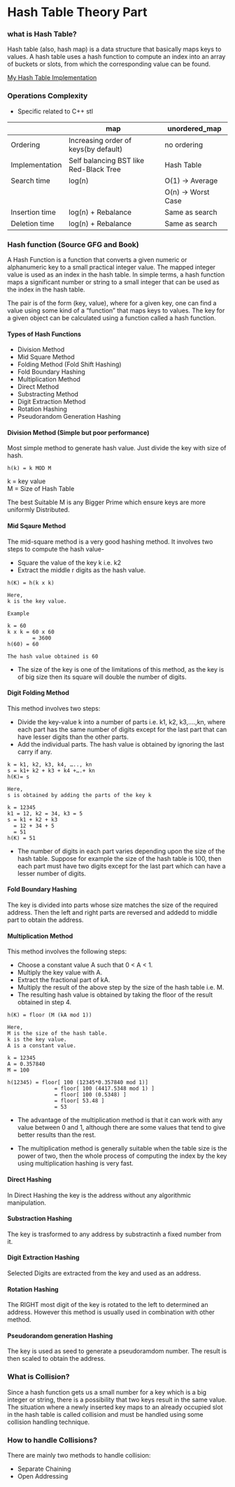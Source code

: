 
# Hash Table Theory Part

### what is Hash Table?
Hash table (also, hash map) is a data structure that basically maps keys to values. A hash table uses a hash function to compute an index into an array of buckets or slots, from which the corresponding value can be found.

[My Hash Table Implementation]()


### Operations Complexity
* Specific related to C++ stl

|                 | map                                   | unordered_map |
| --------        | -------                               |  -------      |
|Ordering        | Increasing order of keys(by default)   | no ordering |
|Implementation  | Self balancing BST like Red-Black Tree | Hash Table|
|Search time     | log(n)                                 | O(1) -> Average | 
|                |                                        | O(n) -> Worst Case
|Insertion time  | log(n) + Rebalance                     | Same as search|
|Deletion time   | log(n) + Rebalance                     | Same as search|

### Hash function (Source GFG and Book)
A Hash Function is a function that converts a given numeric or alphanumeric key to a small practical integer value. The mapped integer value is used as an index in the hash table. In simple terms, a hash function maps a significant number or string to a small integer that can be used as the index in the hash table.

The pair is of the form (key, value), where for a given key, one can find a value using some kind of a “function” that maps keys to values. The key for a given object can be calculated using a function called a hash function.

#### Types of Hash Functions
* Division Method
* Mid Square Method
* Folding Method (Fold Shift Hashing)
* Fold Boundary Hashing
* Multiplication Method
* Direct Method
* Substracting Method
* Digit Extraction Method
* Rotation Hashing
* Pseudorandom Generation Hashing

#### Division Method (Simple but poor performance)
Most simple method to generate hash value. Just divide the key with size of hash.
```
h(k) = k MOD M

```

k = key value \
M = Size of Hash Table 

The best Suitable M is any Bigger Prime which ensure keys are more uniformly Distributed.

#### Mid Sqaure Method
The mid-square method is a very good hashing method. It involves two steps to compute the hash value-

* Square the value of the key k i.e. k2 
* Extract the middle r digits as the hash value.

~~~
h(K) = h(k x k)

Here,
k is the key value.

~~~
~~~
Example

k = 60
k x k = 60 x 60
        = 3600
h(60) = 60

The hash value obtained is 60
~~~

* The size of the key is one of the limitations of this method, as the key is of big size then its square will double the number of digits.

#### Digit Folding Method
This method involves two steps:

* Divide the key-value k into a number of parts i.e. k1, k2, k3,….,kn, where each part has the same number of digits except for the last part that can have lesser digits than the other parts.
* Add the individual parts. The hash value is obtained by ignoring the last carry if any.

~~~
k = k1, k2, k3, k4, ….., kn
s = k1+ k2 + k3 + k4 +….+ kn
h(K)= s

Here,
s is obtained by adding the parts of the key k

~~~
~~~
k = 12345
k1 = 12, k2 = 34, k3 = 5
s = k1 + k2 + k3
  = 12 + 34 + 5
  = 51 
h(K) = 51
~~~

* The number of digits in each part varies depending upon the size of the hash table. Suppose for example the size of the hash table is 100, then each part must have two digits except for the last part which can have a lesser number of digits.

#### Fold Boundary Hashing
The key is divided into parts whose size matches the size of the required address. Then the left and right parts are reversed and addedd to middle part to obtain the address.

#### Multiplication Method

This method involves the following steps:

* Choose a constant value A such that 0 < A < 1.
* Multiply the key value with A.
* Extract the fractional part of kA.
* Multiply the result of the above step by the size of the hash table i.e. M.
* The resulting hash value is obtained by taking the floor of the result obtained in step 4.

~~~
h(K) = floor (M (kA mod 1))

Here,
M is the size of the hash table.
k is the key value.
A is a constant value.
~~~

~~~
k = 12345
A = 0.357840
M = 100

h(12345) = floor[ 100 (12345*0.357840 mod 1)]
               = floor[ 100 (4417.5348 mod 1) ]
               = floor[ 100 (0.5348) ]
               = floor[ 53.48 ]
               = 53
~~~
* The advantage of the multiplication method is that it can work with any value between 0 and 1, although there are some values that tend to give better results than the rest.

* The multiplication method is generally suitable when the table size is the power of two, then the whole process of computing the index by the key using multiplication hashing is very fast.

#### Direct Hashing
In Direct Hashing the key is the address without any algorithmic manipulation.

#### Substraction Hashing
The key is trasformed to any address by substractinh a fixed number from it.

#### Digit Extraction Hashing
Selected Digits are extracted from the key and used as an address.

#### Rotation Hashing
The RIGHT most digit of the key is rotated to the left to determined an address. However this method is usually used in combination with other method.

#### Pseudorandom generation Hashing
The key is used as seed to generate a pseudoramdom number. The result is then scaled to obtain the address.

### What is Collision? 
Since a hash function gets us a small number for a key which is a big integer or string, there is a possibility that two keys result in the same value. The situation where a newly inserted key maps to an already occupied slot in the hash table is called collision and must be handled using some collision handling technique. 

### How to handle Collisions? 

There are mainly two methods to handle collision: 

* Separate Chaining 
* Open Addressing 
